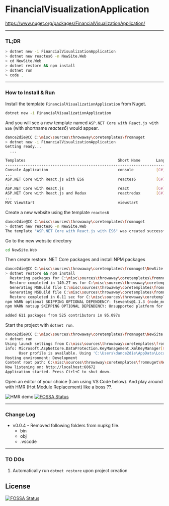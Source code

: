 # FinancialVisualizationApplication

https://www.nuget.org/packages/FinancialVisualizationApplication/

---

### TL;DR

```bash
> dotnet new -i FinancialVisualizationApplication
> dotnet new reactes6 -n NewSite.Web
> cd NewSite.Web
> dotnet restore && npm install
> dotnet run
> code .
```

---

### How to Install & Run

Install the template `FinancialVisualizationApplication` from Nuget.

```bash
dotnet new -i FinancialVisualizationApplication
```

And you will see a new template named `ASP.NET Core with React.js with ES6` (with shortname _reactes6_) would appear.

```bash
dance2die@CC C:\misc\sources\throwaway\coretemplates\fromnuget
> dotnet new -i FinancialVisualizationApplication
Getting ready...
  ...

Templates                                         Short Name       Language          Tags
--------------------------------------------------------------------------------------------------------
Console Application                               console          [C#], F#, VB      Common/Console
...
ASP.NET Core with React.js with ES6               reactes6         [C#]              Web/MVC/SPA
...
ASP.NET Core with React.js                        react            [C#]              Web/MVC/SPA
ASP.NET Core with React.js and Redux              reactredux       [C#]              Web/MVC/SPA
...
MVC ViewStart                                     viewstart                          Web/ASP.NET
```

Create a new website using the template `reactes6`

```bash
dance2die@CC C:\misc\sources\throwaway\coretemplates\fromnuget
> dotnet new reactes6 -n NewSite.Web
The template "ASP.NET Core with React.js with ES6" was created successfully.
```

Go to the new website directory

```bash
cd NewSite.Web
```

Then create restore .NET Core packages and install NPM packages

```bash
dance2die@CC C:\misc\sources\throwaway\coretemplates\fromnuget\NewSite.Web
> dotnet restore && npm install
  Restoring packages for C:\misc\sources\throwaway\coretemplates\fromnuget\NewSite.Web\NewSite.Web.csproj...
  Restore completed in 140.27 ms for C:\misc\sources\throwaway\coretemplates\fromnuget\NewSite.Web\NewSite.Web.csproj.
  Generating MSBuild file C:\misc\sources\throwaway\coretemplates\fromnuget\NewSite.Web\obj\NewSite.Web.csproj.nuget.g.props.
  Generating MSBuild file C:\misc\sources\throwaway\coretemplates\fromnuget\NewSite.Web\obj\NewSite.Web.csproj.nuget.g.targets.
  Restore completed in 6.11 sec for C:\misc\sources\throwaway\coretemplates\fromnuget\NewSite.Web\NewSite.Web.csproj.
npm WARN optional SKIPPING OPTIONAL DEPENDENCY: fsevents@1.1.3 (node_modules\fsevents):
npm WARN notsup SKIPPING OPTIONAL DEPENDENCY: Unsupported platform for fsevents@1.1.3: wanted {"os":"darwin","arch":"any"} (current: {"os":"win32","arch":"x64"})

added 611 packages from 525 contributors in 95.097s
```

Start the project with `dotnet run`.

```bash
dance2die@CC C:\misc\sources\throwaway\coretemplates\fromnuget\NewSite.Web
> dotnet run
Using launch settings from C:\misc\sources\throwaway\coretemplates\fromnuget\NewSite.Web\Properties\launchSettings.json...
info: Microsoft.AspNetCore.DataProtection.KeyManagement.XmlKeyManager[0]
      User profile is available. Using 'C:\Users\dance2die\AppData\Local\ASP.NET\DataProtection-Keys' as key repository and Windows DPAPI to encrypt keys at rest.
Hosting environment: Development
Content root path: C:\misc\sources\throwaway\coretemplates\fromnuget\NewSite.Web
Now listening on: http://localhost:60672
Application started. Press Ctrl+C to shut down.
```

Open an editor of your choice (I am using VS Code below).
And play around with HMR (Hot Module Replacement) like a boss ??.

![HMR demo](https://i.imgur.com/Rbo51jW.gif)
[![FOSSA Status](https://app.fossa.io/api/projects/git%2Bgithub.com%2Fdance2die%2FFinancialVisualizationApplication.svg?type=shield)](https://app.fossa.io/projects/git%2Bgithub.com%2Fdance2die%2FFinancialVisualizationApplication?ref=badge_shield)

---

### Change Log

* v0.0.4 - Removed following folders from nupkg file.
  * bin
  * obj
  * .vscode

---

### TO DOs

1.  Automatically run `dotnet restore` upon project creation


## License
[![FOSSA Status](https://app.fossa.io/api/projects/git%2Bgithub.com%2Fdance2die%2FFinancialVisualizationApplication.svg?type=large)](https://app.fossa.io/projects/git%2Bgithub.com%2Fdance2die%2FFinancialVisualizationApplication?ref=badge_large)